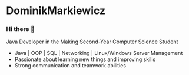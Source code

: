 # DominikMarkiewicz
### Hi there 👋

Java Developer in the Making
Second-Year Computer Science Student

- Java | OOP | SQL | Networking | Linux/Windows Server Management
- Passionate about learning new things and improving skills
- Strong communication and teamwork abilities
